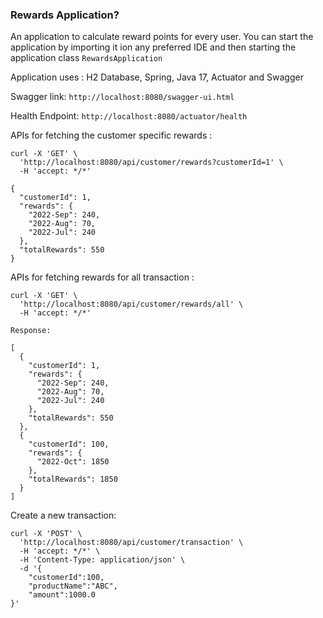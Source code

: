 ### Rewards Application?

An application to calculate reward points for every user. You can start the application by importing it ion any preferred IDE and then starting the application class `RewardsApplication`

Application uses : H2 Database, Spring, Java 17, Actuator and Swagger

Swagger link: `http://localhost:8080/swagger-ui.html`

Health Endpoint:  `http://localhost:8080/actuator/health`

APIs for fetching the customer specific rewards :
```
curl -X 'GET' \
  'http://localhost:8080/api/customer/rewards?customerId=1' \
  -H 'accept: */*'
  
{
  "customerId": 1,
  "rewards": {
    "2022-Sep": 240,
    "2022-Aug": 70,
    "2022-Jul": 240
  },
  "totalRewards": 550
}
```

APIs for fetching rewards for all transaction :
```
curl -X 'GET' \
  'http://localhost:8080/api/customer/rewards/all' \
  -H 'accept: */*'
  
Response:

[
  {
    "customerId": 1,
    "rewards": {
      "2022-Sep": 240,
      "2022-Aug": 70,
      "2022-Jul": 240
    },
    "totalRewards": 550
  },
  {
    "customerId": 100,
    "rewards": {
      "2022-Oct": 1850
    },
    "totalRewards": 1850
  }
]
```

Create a new transaction:

```
curl -X 'POST' \
  'http://localhost:8080/api/customer/transaction' \
  -H 'accept: */*' \
  -H 'Content-Type: application/json' \
  -d '{
    "customerId":100,
    "productName":"ABC",
    "amount":1000.0
}'

```